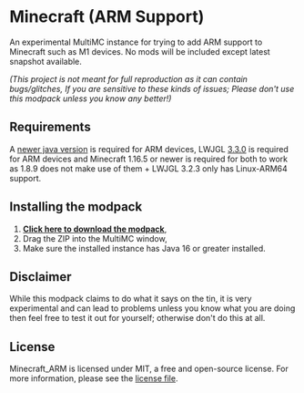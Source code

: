 # Minecraft (ARM Support)

An experimental MultiMC instance for trying to add ARM support to Minecraft such as M1 devices. No mods will be included except latest snapshot available.

*(This project is not meant for full reproduction as it can contain bugs/glitches, If you are sensitive to these kinds of issues; Please don't use this modpack unless you know any better!)*

## Requirements
A [newer java version](https://jdk.java.net/18) is required for ARM devices,
LWJGL [3.3.0](https://pastebin.com/raw/YUiiZY8J) is required for ARM devices and 
Minecraft 1.16.5 or newer is required for both to work as 1.8.9 does not make use of them + LWJGL 3.2.3 only has Linux-ARM64 support.

## Installing the modpack

1. [**Click here to download the modpack**](https://github.com/Kichura/Minecraft_ARM/archive/refs/heads/Trunk.zip),
2. Drag the ZIP into the MultiMC window,
3. Make sure the installed instance has Java 16 or greater installed.

## Disclaimer

While this modpack claims to do what it says on the tin, it is very experimental and can lead to problems unless you know what you are doing then feel free to test it out for yourself; otherwise don't do this at all.

## License

Minecraft_ARM is licensed under MIT, a free and open-source license. For more information, please see the [license file](https://github.com/Kichura/minecraft_arm/blob/standard/LICENSE).
